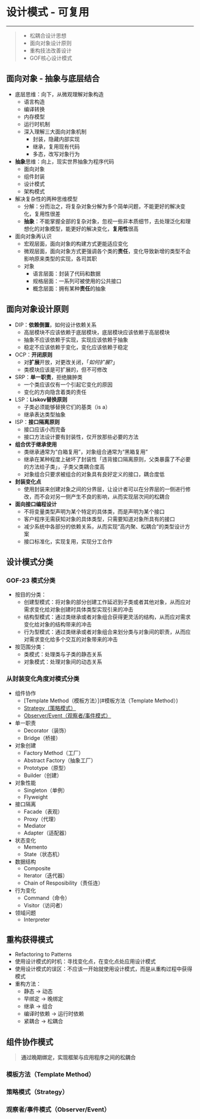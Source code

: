 # 设计模式 - **可复用**

---

> - 松耦合设计思想
> - 面向对象设计原则
> - 重构技法改善设计
> - GOF核心设计模式

## 面向对象 - 抽象与底层结合

- 底层思维：向下，从微观理解对象构造
  - 语言构造
  - 编译转换
  - 内存模型
  - 运行时机制
  - 深入理解三大面向对象机制
    - 封装，隐藏内部实现
    - 继承，复用现有代码
    - 多态，改写对象行为
- **抽象**思维：向上，现实世界抽象为程序代码
  - 面向对象
  - 组件封装
  - 设计模式
  - 架构模式
- 解决复杂性的两种思维模型
  - 分解：分而治之，将复杂对象分解为多个简单问题，不能更好的解决变化，复用性很差
  - **抽象**：不能掌握全部的复杂对象，忽视一些非本质细节，去处理泛化和理想化的对象模型，能更好的解决变化，**复用性**很高
- 面向对象再认识
  - 宏观层面，面向对象的构建方式更能适应变化
  - 微观层面，面向对象方式更强调各个类的**责任**，变化导致新增的类型不会影响原来类型的实现，各司其职
  - 对象
    - 语言层面：封装了代码和数据
    - 规格层面：一系列可被使用的公共接口
    - 概念层面：拥有某种**责任**的抽象



## 面向对象设计原则

- DIP：**依赖倒置**，如何设计依赖关系
  - 高层模块不应该依赖于底层模块，底层模块应该依赖于高层模块
  - 抽象不应该依赖于实现，实现应该依赖于抽象
  - 稳定不应该依赖于变化，变化应该依赖于稳定
- OCP：**开闭原则**
  - 对**扩展**开放，对更改关闭，「*如何扩展?*」
  - 类模块应该是可扩展的，但不可修改
- SRP：**单一职责**，拒绝臃肿类
  - 一个类应该仅有一个引起它变化的原因
  - 变化的方向隐含着类的责任
- LSP：**Liskov替换原则**
  - 子类必须能够替换它们的基类（is a）
  - 继承表达类型抽象
- ISP：**接口隔离原则**
  - 接口应该小而完备
  - 接口方法设计要有封装性，仅开放那些必要的方法
- **组合优于继承使用**
  - 类继承通常为“白箱复用”，对象组合通常为“黑箱复用”
  - 继承在某种程度上破坏了封装性「违背接口隔离原则，父类暴露了不必要的方法给子类」，子类父类耦合度高
  - 对象组合只要求被组合的对象具有良好定义的接口，耦合度低
- **封装变化点**
  - 使用封装来创建对象之间的分界层，让设计者可以在分界层的一侧进行修改，而不会对另一侧产生不良的影响，从而实现层次间的松耦合
- **面向接口编程设计**
  - 不将变量类型声明为某个特定的具体类，而是声明为某个接口
  - 客户程序无需获知对象的具体类型，只需要知道对象所具有的接口
  - 减少系统中各部分的依赖关系，从而实现“高内聚、松耦合”的类型设计方案
  - 接口标准化，实现复用，实现分工合作



## 设计模式分类

### GOF-23 模式分类

- 按目的分类：
  - 创建型模式：将对象的部分创建工作延迟到子类或者其他对象，从而应对需求变化给对象创建时具体类型实现引来的冲击
  - 结构型模式：通过类继承或者对象组合获得更灵活的结构，从而应对需求变化给对象的结构带来的冲击
  - 行为型模式：通过类继承或者对象组合来划分类与对象间的职责，从而应对需求变化给多个交互的对象带来的冲击
- 按范围分类：
  - 类模式：处理类与子类的静态关系
  - 对象模式：处理对象间的动态关系

### 从封装变化角度对模式分类

- 组件协作
  - [Template Method（模板方法）](#模板方法（Template Method）)
  - [Strategy（策略模式）](#策略模式（Strategy）)
  - [Observer/Event（观察者/事件模式）](#观察者/事件模式（Observer/Event）)
- 单一职责
  - Decorator（装饰）
  - Bridge（桥接）
- 对象创建
  - Factory Method（工厂）
  - Abstract Factory（抽象工厂）
  - Prototype（原型）
  - Builder（创建）
- 对象性能
  - Singleton（单例）
  - Flyweight
- 接口隔离
  - Facade（表观）
  - Proxy（代理）
  - Mediator
  - Adapter（适配器）
- 状态变化
  - Memento
  - State（状态机）
- 数据结构
  - Composite
  - Iterator（迭代器）
  - Chain of Resposibility（责任连）
- 行为变化
  - Command（命令）
  - Visitor（访问者）
- 领域问题
  - Interpreter



## 重构获得模式

- Refactoring to Patterns
- 使用设计模式的时机：寻找变化点，在变化点处应用设计模式
- 使用设计模式的误区：不应该一开始就使用设计模式，而是从重构过程中获得模式
- 重构方法：
  - 静态 -> 动态
  - 早绑定 -> 晚绑定
  - 继承 -> 组合
  - 编译时依赖 -> 运行时依赖
  - 紧耦合 -> 松耦合



## 组件协作模式

> **通过晚期绑定，实现框架与应用程序之间的松耦合**

### 模板方法（Template Method）



### 策略模式（Strategy）



### 观察者/事件模式（Observer/Event）